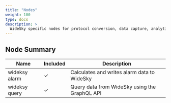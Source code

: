 ```yaml
---
title: "Nodes"
weight: 100
type: docs
description: >
  WideSky specific nodes for protocol conversion, data capture, analytics and more.
---
```


## Node Summary

|Name|Included|Description|
|----|--------|-----------|
|wideksy alarm|✓|Calculates and writes alarm data to WideSky|
|wideksy query|✓|Query data from WideSky using the GraphQL API|
